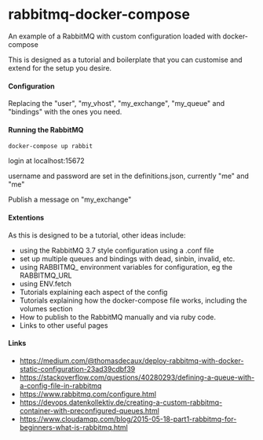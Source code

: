 # rabbitmq-docker-compose

An example of a RabbitMQ with custom configuration loaded with docker-compose

This is designed as a tutorial and boilerplate that you can customise and extend for the setup you desire.

#### Configuration

Replacing the "user", "my_vhost", "my_exchange", "my_queue" and "bindings" with the ones you need.

#### Running the RabbitMQ

`docker-compose up rabbit`

login at localhost:15672

username and password are set in the definitions.json, currently "me" and "me"

Publish a message on "my_exchange"

#### Extentions

As this is designed to be a tutorial, other ideas include:

* using the RabbitMQ 3.7 style configuration using a .conf file
* set up multiple queues and bindings with dead, sinbin, invalid, etc.
* using RABBITMQ_ environment variables for configuration, eg the RABBITMQ_URL
* using ENV.fetch
* Tutorials explaining each aspect of the config
* Tutorials explaining how the docker-compose file works, including the volumes section
* How to publish to the RabbitMQ manually and via ruby code.
* Links to other useful pages

#### Links

* https://medium.com/@thomasdecaux/deploy-rabbitmq-with-docker-static-configuration-23ad39cdbf39
* https://stackoverflow.com/questions/40280293/defining-a-queue-with-a-config-file-in-rabbitmq
* https://www.rabbitmq.com/configure.html
* https://devops.datenkollektiv.de/creating-a-custom-rabbitmq-container-with-preconfigured-queues.html
* https://www.cloudamqp.com/blog/2015-05-18-part1-rabbitmq-for-beginners-what-is-rabbitmq.html


